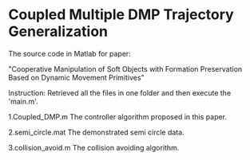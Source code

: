 # Coupled Multiple DMP Trajectory Generalization

The source code in Matlab for paper:

"Cooperative Manipulation of Soft Objects with Formation Preservation Based on Dynamic Movement Primitives"

Instruction: Retrieved all the files in one folder and then execute the 'main.m'.


1.Coupled_DMP.m
The controller algorithm proposed in this paper.

2.semi_circle.mat
The demonstrated semi circle data.

3.collision_avoid.m
The collision avoiding algorithm.
